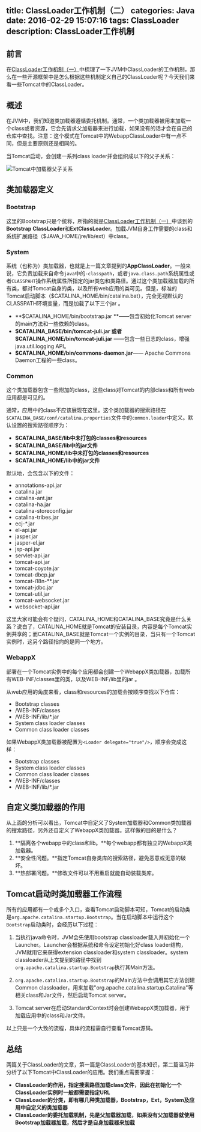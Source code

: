 title: ClassLoader工作机制（二）
categories: Java
date: 2016-02-29 15:07:16
tags: ClassLoader
description: ClassLoader工作机制
---

## 前言

在[ClassLoader工作机制（一）](http://rason.me/2016/02/25/ClassLoader/)中梳理了一下JVM中ClassLoader的工作机制，那么在一些开源框架中是怎么根据这些机制定义自己的ClassLoader呢？今天我们来看一些Tomcat中的ClassLoader。

## 概述

在JVM中，我们知道类加载器遵循委托机制。通常，一个类加载器被用来加载一个class或者资源，它会先请求父加载器来进行加载，如果没有的话才会在自己的仓库中查找。注意：这个模式在Tomcat中的WebappClassLoader中有一点不同，但是主要原则还是相同的。

当Tomcat启动，会创建一系列class loader并会组织成以下的父子关系：

![Tomcat中加载器父子关系](https://raw.githubusercontent.com/rason/rason.github.io/master/image/web-Tomcat-ClassLoader.png)

<!-- more -->

## 类加载器定义

### Bootstrap

这里的Bootstrap只是个统称，所指的就是[ClassLoader工作机制（一）](http://rason.me/2016/02/25/ClassLoader/)中谈到的**Bootstrap ClassLoader**和**ExtClassLoader**。加载JVM自身工作需要的class和系统扩展路径（$JAVA_HOME/jre/lib/ext）中class。

### System

系统（也称为）类加载器，也就是上一篇文章提到的**AppClassLoader**。一般来说，它负责加载来自命令`java`中的`-classpath`，或者`java.class.path`系统属性或者`CLASSPAHT`操作系统属性所指定的jar类包和类路径。通过这个类加载器加载的所有类，都对Tomcat自身的类，以及所有web应用的类可见。但是，标准的Tomcat启动脚本（$CATALINA_HOME/bin/catalina.bat），完全无视默认的CLASSPATH环境变量，而是加载了以下三个jar 。

- **$CATALINA_HOME/bin/bootstrap.jar **——包含初始化Tomcat server的main方法和一些依赖的class。
- **$CATALINA_BASE/bin/tomcat-juli.jar 或者 $CATALINA_HOME/bin/tomcat-juli.jar** ——包含一些日志的class，增强java.util.logging API。
- **$CATALINA_HOME/bin/commons-daemon.jar**—— Apache Commons Daemon工程的一些class。

### Common

这个类加载器包含一些附加的class，这些class对Tomcat的内部class和所有web应用都是可见的。

通常，应用中的class不应该展现在这里。这个类加载器的搜索路径在`$CATALINA_BASE/conf/catalina.properties`文件中的`common.loader`中定义。默认设置的搜索路径顺序为：

- **$CATALINA_BASE/lib中未打包的classes和resources**
- **$CATALINA_BASE/lib中的jar文件**
- **$CATALINA_HOME/lib中未打包的classes和resources**
- **$CATALINA_HOME/lib中的jar文件**

默认地，会包含以下的文件：

- annotations-api.jar
- catalina.jar 
- catalina-ant.jar 
- catalina-ha.jar
- catalina-storeconfig.jar 
- catalina-tribes.jar
- ecj-*.jar
- el-api.jar 
- jasper.jar 
- jasper-el.jar 
- jsp-api.jar 
- servlet-api.jar
- tomcat-api.jar 
- tomcat-coyote.jar 
- tomcat-dbcp.jar
- tomcat-i18n-**.jar 
- tomcat-jdbc.jar
- tomcat-util.jar
- tomcat-websocket.jar 
- websocket-api.jar

这里大家可能会有个疑问，CATALINA_HOME和CATALINA_BASE究竟是什么关系？说白了，CATALINA_HOME就是Tomcat的安装目录，内容是每个Tomcat实例共享的；而CATALINA_BASE就是Tomcat一个实例的目录，当只有一个Tomcat实例时，这另个路径指向的是同一个地方。

### WebappX

部署在一个Tomcat实例中的每个应用都会创建一个WebappX类加载器，加载所有WEB-INF/classes里的类，以及WEB-INF/lib里的jar 。

从web应用的角度来看，class和resources的加载会按顺序查找以下仓库：

- Bootstrap classes
- /WEB-INF/classes 
- /WEB-INF/lib/*.jar 
- System class loader classes 
- Common class loader classes 

如果WebappX类加载器被配置为`<Loader delegate="true"/>`，顺序会变成这样：

- Bootstrap classes
- System class loader classes 
- Common class loader classes 
- /WEB-INF/classes 
- /WEB-INF/lib/*.jar 

## 自定义类加载器的作用

从上面的分析可以看出，Tomcat中自定义了System加载器和Common类加载器的搜索路径，另外还自定义了WebappX类加载器。这样做的目的是什么？

1. **隔离各个webapp中的class和lib。**每个webapp都有独立的WebappX类加载器。
2. **安全性问题。**指定Tomcat自身类库的搜索路径，避免恶意或无意的破坏。
3. **热部署问题。**修改文件可以不用重启就能自动装载类库。

## Tomcat启动时类加载器工作流程

所有的应用都有一个或多个入口，查看Tomcat启动脚本可知，Tomcat的启动类是`org.apache.catalina.startup.Bootstrap`。当在启动脚本中运行这个`Bootstrap`启动类时，会经历以下过程：

1. 当执行java命令时，JVM会先使用bootstrap classloader载入并初始化一个Launcher。Launcher会根据系统和命令设定初始化好class loader结构，JVM就用它来获得extension classloader和system classloader。system classloader从上文提到的路径中找到`org.apache.catalina.startup.Bootstrap`执行其Main方法。

2. `org.apache.catalina.startup.Bootstrap`的Main方法中会调用其它方法创建Common classloader，用来加载"org.apache.catalina.startup.Catalina"等相关class和Jar文件，然后启动Tomcat server。

3. Tomcat server在启动StandardContext时会创建WebappX类加载器，用于加载应用中的class和Jar文件。

以上只是一个大致的流程，具体的流程需自行查看Tomcat源码。

## 总结

两篇关于ClassLoader的文章，第一篇是ClassLoader的基本知识，第二篇温习并分析了以下Tomcat中ClassLoader的应用。我们重点需要掌握：

- **ClassLoader的作用，指定搜索路径加载class文件，因此在初始化一个ClassLoader实例时一般都需要指定URL**
- **ClassLoader的分类，即有哪几种类加载器，Bootstrap，Ext，System及应用中自定义的类加载器**
- **ClassLoader的委托加载机制，先是父加载器加载，如果没有父加载器就使用Bootstrap加载器加载，然后才是自身加载器来加载**
